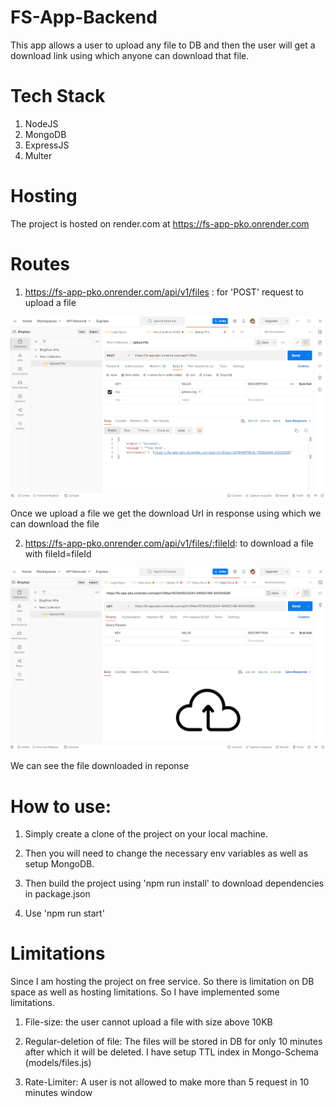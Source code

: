# FS-App-Backend

This app allows a user to upload any file to DB and then the user will get a download link using which anyone can download that file.

# Tech Stack

1. NodeJS
2. MongoDB
3. ExpressJS
4. Multer

# Hosting

The project is hosted on render.com at https://fs-app-pko.onrender.com

# Routes

1. https://fs-app-pko.onrender.com/api/v1/files : for 'POST' request to upload a file

![uploading-file.png](uploading-file.png)

Once we upload a file we get the download Url in response using which we can download the file

2. https://fs-app-pko.onrender.com/api/v1/files/:fileId: to download a file with fileId=fileId

![downloading-file.png](downloading-file.png)

We can see the file downloaded in reponse

# How to use:

1. Simply create a clone of the project on your local machine.

2. Then you will need to change the necessary env variables as well as setup MongoDB.

3. Then build the project using 'npm run install' to download dependencies in package.json

4. Use 'npm run start'

# Limitations

Since I am hosting the project on free service. So there is limitation on DB space as well as hosting limitations. So I have implemented some limitations.

1. File-size: the user cannot upload a file with size above 10KB

2. Regular-deletion of file: The files will be stored in DB for only 10 minutes after which it will be deleted. I have setup TTL index in Mongo-Schema (models/files.js)

3. Rate-Limiter: A user is not allowed to make more than 5 request in 10 minutes window
